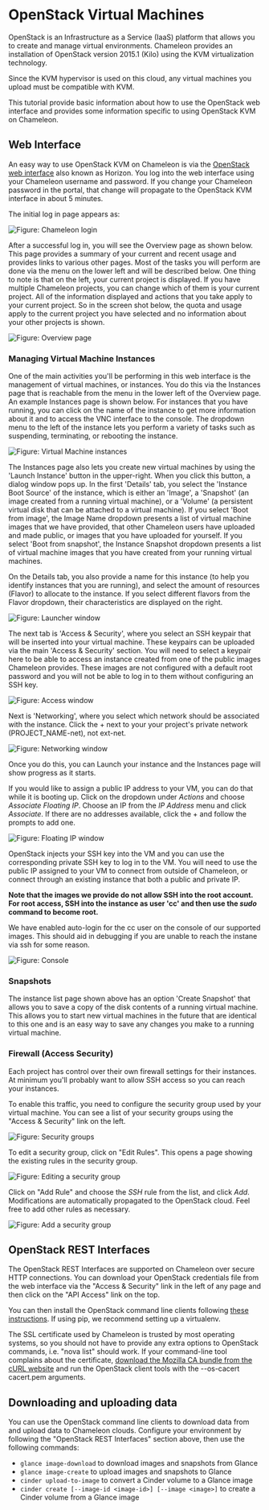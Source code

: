 # OpenStack Virtual Machines

OpenStack is an Infrastructure as a Service (IaaS) platform that allows
you to create and manage virtual environments. Chameleon provides an
installation of OpenStack version 2015.1 (Kilo) using the KVM
virtualization technology.

Since the KVM hypervisor is used on this cloud, any virtual machines you
upload must be compatible with KVM.

This tutorial provide basic information about how to use the OpenStack
web interface and provides some information specific to using OpenStack
KVM on Chameleon.

## Web Interface

An easy way to use OpenStack KVM on Chameleon is via the [OpenStack web
interface](https://openstack.tacc.chameleoncloud.org/dashboard) also
known as Horizon. You log into the web interface using your Chameleon
username and password. If you change your Chameleon password in the
portal, that change will propagate to the OpenStack KVM interface in
about 5 minutes.

The initial log in page appears as:

![**Figure:** Chameleon login](images/chameleon-login.png)

After a successful log in, you will see the Overview page as shown
below. This page provides a summary of your current and recent usage and
provides links to various other pages. Most of the tasks you will
perform are done via the menu on the lower left and will be described
below. One thing to note is that on the left, your current project is
displayed. If you have multiple Chameleon projects, you can change which
of them is your current project. All of the information displayed and
actions that you take apply to your current project. So in the screen
shot below, the quota and usage apply to the current project you have
selected and no information about your other projects is shown.

![**Figure:** Overview page](images/openstack_alamo_overview.png)

### Managing Virtual Machine Instances

One of the main activities you'll be performing in this web interface is
the management of virtual machines, or instances. You do this via the
Instances page that is reachable from the menu in the lower left of the
Overview page. An example Instances page is shown below. For instances
that you have running, you can click on the name of the instance to get
more information about it and to access the VNC interface to the
console. The dropdown menu to the left of the instance lets you perform
a variety of tasks such as suspending, terminating, or rebooting the
instance.

![**Figure:** Virtual Machine instances](images/openstack_alamo_instances.png)

The Instances page also lets you create new virtual machines by using
the 'Launch Instance' button in the upper-right. When you click this
button, a dialog window pops up. In the first 'Details' tab, you select
the 'Instance Boot Source' of the instance, which is either an 'Image',
a 'Snapshot' (an image created from a running virtual machine), or a
'Volume' (a persistent virtual disk that can be attached to a virtual
machine). If you select 'Boot from image', the Image Name dropdown
presents a list of virtual machine images that we have provided, that
other Chameleon users have uploaded and made public, or images that you
have uploaded for yourself. If you select 'Boot from snapshot', the
Instance Snapshot dropdown presents a list of virtual machine images
that you have created from your running virtual machines.

On the Details tab, you also provide a name for this instance (to help
you identify instances that you are running), and select the amount of
resources (Flavor) to allocate to the instance. If you select different
flavors from the Flavor dropdown, their characteristics are displayed on
the right.

![**Figure:** Launcher window](images/openstack_alamo_launch_details.png)

The next tab is 'Access & Security', where you select an SSH keypair
that will be inserted into your virtual machine. These keypairs can be
uploaded via the main 'Access & Security' section. You will need to
select a keypair here to be able to access an instance created from one
of the public images Chameleon provides. These images are not configured
with a default root password and you will not be able to log in to them
without configuring an SSH key.

![**Figure:** Access window](images/openstack_alamo_launch_access.png)

Next is 'Networking', where you select which network should be
associated with the instance. Click the + next to your your project's
private network (PROJECT_NAME-net), not ext-net.

![**Figure:** Networking window](images/openstack_alamo_networking.png)

Once you do this, you can Launch your instance and the Instances page
will show progress as it starts.

If you would like to assign a public IP address to your VM, you can do
that while it is booting up. Click on the dropdown under *Actions* and
choose *Associate Floating IP*. Choose an IP from the *IP Address* menu
and click *Associate*. If there are no addresses available, click the +
and follow the prompts to add one.

![**Figure:** Floating IP window](images/openstack_alamo_floating.png)

OpenStack injects your SSH key into the VM and you can use the
corresponding private SSH key to log in to the VM. You will need to use
the public IP assigned to your VM to connect from outside of Chameleon,
or connect through an existing instance that both a public and private
IP.

**Note that the images we provide do not allow SSH into the root
account. For root access, SSH into the instance as user 'cc' and then
use the *sudo* command to become root.**

We have enabled auto-login for the cc user on the console of our
supported images. This should aid in debugging if you are unable to
reach the instane via ssh for some reason.

![**Figure:** Console](images/openstack_alamo_console.png)

### Snapshots

The instance list page shown above has an option 'Create Snapshot' that
allows you to save a copy of the disk contents of a running virtual
machine. This allows you to start new virtual machines in the future
that are identical to this one and is an easy way to save any changes
you make to a running virtual machine.

### Firewall (Access Security)

Each project has control over their own firewall settings for their
instances. At minimum you'll probably want to allow SSH access so you
can reach your instances.

To enable this traffic, you need to configure the security group used by
your virtual machine. You can see a list of your security groups using
the "Access & Security" link on the left.

![**Figure:** Security groups](images/openstack_alamo_security_groups.png)

To edit a security group, click on "Edit Rules". This opens a page
showing the existing rules in the security group.

![**Figure:** Editing a security group](images/openstack_alamo_edit_rules.png)

Click on "Add Rule" and choose the *SSH* rule from the list, and click
*Add*. Modifications are automatically propagated to the OpenStack
cloud. Feel free to add other rules as necessary.

![**Figure:** Add a security group](images/openstack_alamo_add_secgroup_rule.png)

## OpenStack REST Interfaces

The OpenStack REST Interfaces are supported on Chameleon over secure
HTTP connections. You can download your OpenStack credentials file from
the web interface via the "Access & Security" link in the left of any
page and then click on the "API Access" link on the top.

You can then install the OpenStack command line clients following [these
instructions](http://docs.openstack.org/user-guide/common/cli_install_openstack_command_line_clients.html).
If using pip, we recommend setting up a virtualenv.

The SSL certificate used by Chameleon is trusted by most operating
systems, so you should not have to provide any extra options to OpenStack
commands, i.e. "nova list" should work. If your command-line tool
complains about the certificate, [download the Mozilla CA bundle from
the cURL website](http://curl.haxx.se/docs/caextract.html) and run the
OpenStack client tools with the --os-cacert cacert.pem arguments.

## Downloading and uploading data

You can use the OpenStack command line clients to download data from and
upload data to Chameleon clouds. Configure your environment by following
the "OpenStack REST Interfaces" section above, then use the following
commands:

-   `glance image-download` to download images and snapshots from Glance
-   `glance image-create` to upload images and snapshots to Glance
-   `cinder upload-to-image` to convert a Cinder volume to a
    Glance image
-   `cinder create [--image-id <image-id>] [--image <image>]` to create
    a Cinder volume from a Glance image
